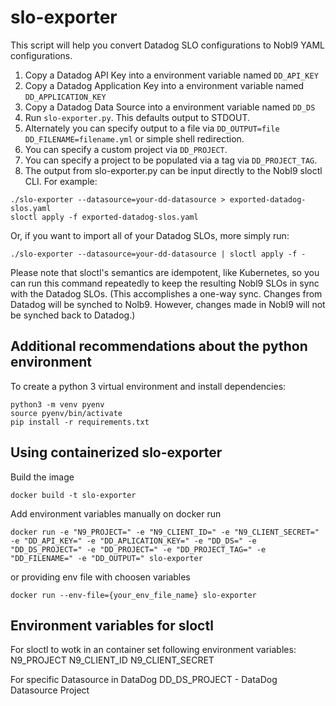 # slo-exporter

This script will help you convert Datadog SLO configurations to Nobl9
YAML configurations.

1. Copy a Datadog API Key into a environment variable named `DD_API_KEY`
2. Copy a Datadog Application Key into a environment variable named `DD_APPLICATION_KEY`
3. Copy a Datadog Data Source into a environment variable named `DD_DS`
4. Run `slo-exporter.py`. This defaults output to STDOUT.
5. Alternately you can specify output to a file via
   `DD_OUTPUT=file DD_FILENAME=filename.yml` or simple shell redirection.
6. You can specify a custom project via `DD_PROJECT`.
7. You can specify a project to be populated via a tag via `DD_PROJECT_TAG`.
8. The output from slo-exporter.py can be input directly to the Nobl9 sloctl
   CLI. For example:

```shell script
./slo-exporter --datasource=your-dd-datasource > exported-datadog-slos.yaml
sloctl apply -f exported-datadog-slos.yaml
```

Or, if you want to import all of your Datadog SLOs, more simply run:

```shell script
./slo-exporter --datasource=your-dd-datasource | sloctl apply -f -
```

Please note that sloctl's semantics are idempotent, like Kubernetes, so you can
run this command repeatedly to keep the resulting Nobl9 SLOs in sync with the
Datadog SLOs. (This accomplishes a one-way sync. Changes from Datadog will be
synched to Nolb9. However, changes made in Nobl9 will not be synched back to
Datadog.)

## Additional recommendations about the python environment

To create a python 3 virtual environment and install dependencies:

```shell script
python3 -m venv pyenv
source pyenv/bin/activate
pip install -r requirements.txt
```

## Using containerized slo-exporter

Build the image

```shell script
docker build -t slo-exporter
```

Add environment variables manually on docker run

```shell script
docker run -e "N9_PROJECT=" -e "N9_CLIENT_ID=" -e "N9_CLIENT_SECRET=" -e "DD_API_KEY=" -e "DD_APLICATION_KEY=" -e "DD_DS=" -e "DD_DS_PROJECT=" -e "DD_PROJECT=" -e "DD_PROJECT_TAG=" -e "DD_FILENAME=" -e "DD_OUTPUT=" slo-exporter 
```

or providing env file with choosen variables

```shell script
docker run --env-file={your_env_file_name} slo-exporter 
```

## Environment variables for sloctl

For sloctl to wotk in an container set following environment variables:
N9_PROJECT
N9_CLIENT_ID
N9_CLIENT_SECRET

For specific Datasource in DataDog
DD_DS_PROJECT - DataDog Datasource Project
